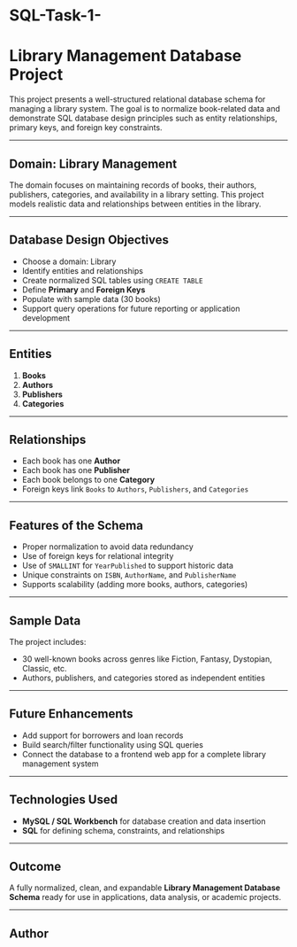 # SQL-Task-1-
#  Library Management Database Project

This project presents a well-structured relational database schema for managing a library system. The goal is to normalize book-related data and demonstrate SQL database design principles such as entity relationships, primary keys, and foreign key constraints.

---

##  Domain: Library Management

The domain focuses on maintaining records of books, their authors, publishers, categories, and availability in a library setting. This project models realistic data and relationships between entities in the library.

---

##  Database Design Objectives

- Choose a domain:  Library
- Identify entities and relationships
- Create normalized SQL tables using `CREATE TABLE`
- Define **Primary** and **Foreign Keys**
- Populate with sample data (30 books)
- Support query operations for future reporting or application development

---

##  Entities

1. **Books**
2. **Authors**
3. **Publishers**
4. **Categories**

---

##  Relationships

- Each book has one **Author**
- Each book has one **Publisher**
- Each book belongs to one **Category**
- Foreign keys link `Books` to `Authors`, `Publishers`, and `Categories`

---

##  Features of the Schema

- Proper normalization to avoid data redundancy
- Use of foreign keys for relational integrity
- Use of `SMALLINT` for `YearPublished` to support historic data
- Unique constraints on `ISBN`, `AuthorName`, and `PublisherName`
- Supports scalability (adding more books, authors, categories)

---

##  Sample Data

The project includes:
- 30 well-known books across genres like Fiction, Fantasy, Dystopian, Classic, etc.
- Authors, publishers, and categories stored as independent entities

---

##  Future Enhancements

- Add support for borrowers and loan records
- Build search/filter functionality using SQL queries
- Connect the database to a frontend web app for a complete library management system

---

##  Technologies Used

- **MySQL / SQL Workbench** for database creation and data insertion
- **SQL** for defining schema, constraints, and relationships

---

##  Outcome

A fully normalized, clean, and expandable **Library Management Database Schema** ready for use in applications, data analysis, or academic projects.

---

##  Author


